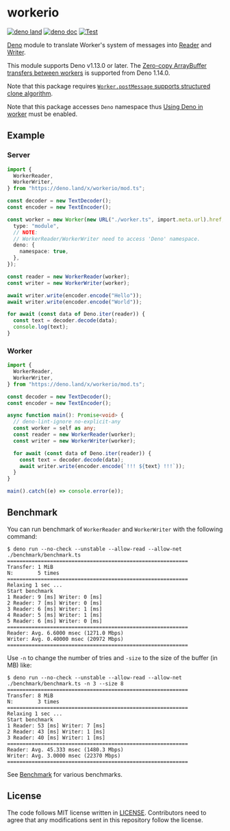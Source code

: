# workerio

[![deno land](http://img.shields.io/badge/available%20on-deno.land/x-lightgrey.svg?logo=deno)](https://deno.land/x/workerio)
[![deno doc](https://doc.deno.land/badge.svg)](https://doc.deno.land/https/deno.land/x/workerio/mod.ts)
[![Test](https://github.com/lambdalisue/deno-workerio/actions/workflows/test.yml/badge.svg)](https://github.com/lambdalisue/deno-workerio/actions/workflows/test.yml)

[Deno][deno] module to translate Worker's system of messages into
[Reader][reader] and [Writer][writer].

This module supports Deno v1.13.0 or later. The
[Zero-copy ArrayBuffer transfers between
workers](https://deno.com/blog/v1.14#zero-copy-arraybuffer-transfers-between-workers)
is supported from Deno 1.14.0.

Note that this package requires
[`Worker.postMessage` supports structured clone
algorithm](https://deno.com/blog/v1.10#worker.postmessage-supports-structured-clone-algorithm).

Note that this package accesses `Deno` namespace thus
[Using Deno in worker](https://deno.land/manual@v1.11.0/runtime/workers#using-deno-in-worker)
must be enabled.

[deno]: https://deno.land/
[reader]: https://doc.deno.land/builtin/stable#Deno.Reader
[writer]: https://doc.deno.land/builtin/stable#Deno.Writer

## Example

### Server

```typescript
import {
  WorkerReader,
  WorkerWriter,
} from "https://deno.land/x/workerio/mod.ts";

const decoder = new TextDecoder();
const encoder = new TextEncoder();

const worker = new Worker(new URL("./worker.ts", import.meta.url).href, {
  type: "module",
  // NOTE:
  // WorkerReader/WorkerWriter need to access 'Deno' namespace.
  deno: {
    namespace: true,
  },
});

const reader = new WorkerReader(worker);
const writer = new WorkerWriter(worker);

await writer.write(encoder.encode("Hello"));
await writer.write(encoder.encode("World"));

for await (const data of Deno.iter(reader)) {
  const text = decoder.decode(data);
  console.log(text);
}
```

### Worker

```typescript
import {
  WorkerReader,
  WorkerWriter,
} from "https://deno.land/x/workerio/mod.ts";

const decoder = new TextDecoder();
const encoder = new TextEncoder();

async function main(): Promise<void> {
  // deno-lint-ignore no-explicit-any
  const worker = self as any;
  const reader = new WorkerReader(worker);
  const writer = new WorkerWriter(worker);

  for await (const data of Deno.iter(reader)) {
    const text = decoder.decode(data);
    await writer.write(encoder.encode(`!!! ${text} !!!`));
  }
}

main().catch((e) => console.error(e));
```

## Benchmark

You can run benchmark of `WorkerReader` and `WorkerWriter` with the following
command:

```
$ deno run --no-check --unstable --allow-read --allow-net ./benchmark/benchmark.ts
===========================================================
Transfer: 1 MiB
N:        5 times
===========================================================
Relaxing 1 sec ...
Start benchmark
1 Reader: 9 [ms] Writer: 0 [ms]
2 Reader: 7 [ms] Writer: 0 [ms]
3 Reader: 6 [ms] Writer: 1 [ms]
4 Reader: 5 [ms] Writer: 1 [ms]
5 Reader: 6 [ms] Writer: 0 [ms]
===========================================================
Reader: Avg. 6.6000 msec (1271.0 Mbps)
Writer: Avg. 0.40000 msec (20972 Mbps)
===========================================================
```

Use `-n` to change the number of tries and `-size` to the size of the buffer (in
MB) like:

```
$ deno run --no-check --unstable --allow-read --allow-net ./benchmark/benchmark.ts -n 3 --size 8
===========================================================
Transfer: 8 MiB
N:        3 times
===========================================================
Relaxing 1 sec ...
Start benchmark
1 Reader: 53 [ms] Writer: 7 [ms]
2 Reader: 43 [ms] Writer: 1 [ms]
3 Reader: 40 [ms] Writer: 1 [ms]
===========================================================
Reader: Avg. 45.333 msec (1480.3 Mbps)
Writer: Avg. 3.0000 msec (22370 Mbps)
===========================================================
```

See [Benchmark](./wiki/Benchmark) for various benchmarks.

## License

The code follows MIT license written in [LICENSE](./LICENSE). Contributors need
to agree that any modifications sent in this repository follow the license.
